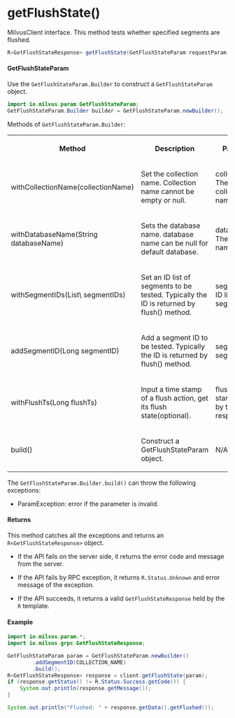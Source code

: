 # getFlushState()

MilvusClient interface. This method tests whether specified segments are flushed.

```java
R<GetFlushStateResponse> getFlushState(GetFlushStateParam requestParam);
```

#### GetFlushStateParam

Use the `GetFlushStateParam.Builder` to construct a `GetFlushStateParam` object.

```java
import io.milvus.param.GetFlushStateParam;
GetFlushStateParam.Builder builder = GetFlushStateParam.newBuilder();
```

Methods of `GetFlushStateParam.Builder`:

<table>
    <tr>
        <th><p>Method</p></th>
        <th><p>Description</p></th>
        <th><p>Parameters</p></th>
    </tr>
    <tr>
        <td><p>withCollectionName(collectionName)</p></td>
        <td><p>Set the collection name. Collection name cannot be empty or null.</p></td>
        <td><p>collectionName: The target collection name.</p></td>
    </tr>
    <tr>
        <td><p>withDatabaseName(String databaseName)</p></td>
        <td><p>Sets the database name. database name can be null for default database.</p></td>
        <td><p>databaseName: The database name.</p></td>
    </tr>
    <tr>
        <td><p>withSegmentIDs(List\<Long> segmentIDs)</p></td>
        <td><p>Set an ID list of segments to be tested. Typically the ID is returned by flush() method.</p></td>
        <td><p>segmentIDs: An ID list of segments.</p></td>
    </tr>
    <tr>
        <td><p>addSegmentID(Long segmentID)</p></td>
        <td><p>Add a segment ID to be tested. Typically the ID is returned by flush() method.</p></td>
        <td><p>segmentID: A segment ID.</p></td>
    </tr>
    <tr>
        <td><p>withFlushTs(Long flushTs)</p></td>
        <td><p>Input a time stamp of a flush action, get its flush state(optional).</p></td>
        <td><p>flushTs: A time stamp returned by the flush() response.</p></td>
    </tr>
    <tr>
        <td><p>build()</p></td>
        <td><p>Construct a GetFlushStateParam object.</p></td>
        <td><p>N/A</p></td>
    </tr>
</table>

The `GetFlushStateParam.Builder.build()` can throw the following exceptions:

- ParamException: error if the parameter is invalid.

#### Returns

This method catches all the exceptions and returns an `R<GetFlushStateResponse>` object.

- If the API fails on the server side, it returns the error code and message from the server.

- If the API fails by RPC exception, it returns `R.Status.Unknown` and error message of the exception.

- If the API succeeds, it returns a valid `GetFlushStateResponse` held by the `R` template.

#### Example

```java
import io.milvus.param.*;
import io.milvus.grpc.GetFlushStateResponse;

GetFlushStateParam param = GetFlushStateParam.newBuilder()
        .addSegmentID(COLLECTION_NAME)
        .build();
R<GetFlushStateResponse> response = client.getFlushState(param);
if (response.getStatus() != R.Status.Success.getCode()) {
    System.out.println(response.getMessage());
}

System.out.println("Flushed: " + response.getData().getFlushed());
```
